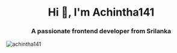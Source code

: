 <h1 align="center">Hi 👋, I'm Achintha141</h1>
<h3 align="center">A passionate frontend developer from Srilanka</h3>

<p align="left"> <img src="https://komarev.com/ghpvc/?username=achintha141&label=Profile%20views&color=0e75b6&style=flat" alt="achintha141" /> </p>
